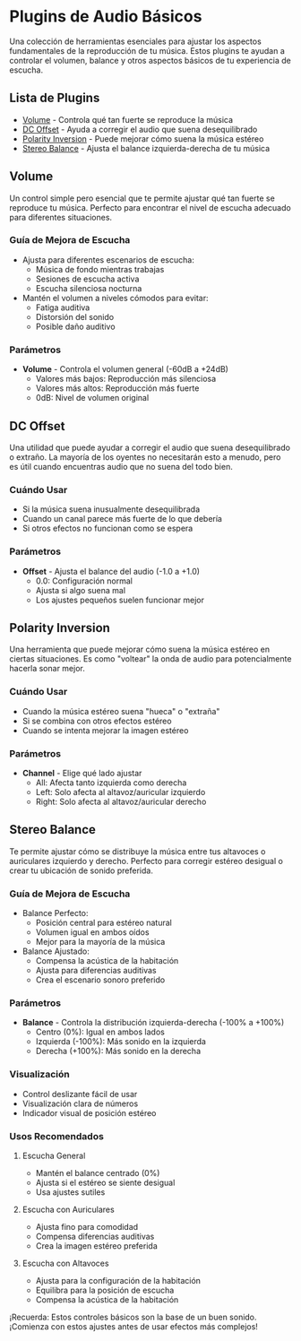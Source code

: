 # Plugins de Audio Básicos

Una colección de herramientas esenciales para ajustar los aspectos fundamentales de la reproducción de tu música. Estos plugins te ayudan a controlar el volumen, balance y otros aspectos básicos de tu experiencia de escucha.

## Lista de Plugins

- [Volume](#volume) - Controla qué tan fuerte se reproduce la música
- [DC Offset](#dc-offset) - Ayuda a corregir el audio que suena desequilibrado
- [Polarity Inversion](#polarity-inversion) - Puede mejorar cómo suena la música estéreo
- [Stereo Balance](#stereo-balance) - Ajusta el balance izquierda-derecha de tu música

## Volume

Un control simple pero esencial que te permite ajustar qué tan fuerte se reproduce tu música. Perfecto para encontrar el nivel de escucha adecuado para diferentes situaciones.

### Guía de Mejora de Escucha
- Ajusta para diferentes escenarios de escucha:
  - Música de fondo mientras trabajas
  - Sesiones de escucha activa
  - Escucha silenciosa nocturna
- Mantén el volumen a niveles cómodos para evitar:
  - Fatiga auditiva
  - Distorsión del sonido
  - Posible daño auditivo

### Parámetros
- **Volume** - Controla el volumen general (-60dB a +24dB)
  - Valores más bajos: Reproducción más silenciosa
  - Valores más altos: Reproducción más fuerte
  - 0dB: Nivel de volumen original

## DC Offset

Una utilidad que puede ayudar a corregir el audio que suena desequilibrado o extraño. La mayoría de los oyentes no necesitarán esto a menudo, pero es útil cuando encuentras audio que no suena del todo bien.

### Cuándo Usar
- Si la música suena inusualmente desequilibrada
- Cuando un canal parece más fuerte de lo que debería
- Si otros efectos no funcionan como se espera

### Parámetros
- **Offset** - Ajusta el balance del audio (-1.0 a +1.0)
  - 0.0: Configuración normal
  - Ajusta si algo suena mal
  - Los ajustes pequeños suelen funcionar mejor

## Polarity Inversion

Una herramienta que puede mejorar cómo suena la música estéreo en ciertas situaciones. Es como "voltear" la onda de audio para potencialmente hacerla sonar mejor.

### Cuándo Usar
- Cuando la música estéreo suena "hueca" o "extraña"
- Si se combina con otros efectos estéreo
- Cuando se intenta mejorar la imagen estéreo

### Parámetros
- **Channel** - Elige qué lado ajustar
  - All: Afecta tanto izquierda como derecha
  - Left: Solo afecta al altavoz/auricular izquierdo
  - Right: Solo afecta al altavoz/auricular derecho

## Stereo Balance

Te permite ajustar cómo se distribuye la música entre tus altavoces o auriculares izquierdo y derecho. Perfecto para corregir estéreo desigual o crear tu ubicación de sonido preferida.

### Guía de Mejora de Escucha
- Balance Perfecto:
  - Posición central para estéreo natural
  - Volumen igual en ambos oídos
  - Mejor para la mayoría de la música
- Balance Ajustado:
  - Compensa la acústica de la habitación
  - Ajusta para diferencias auditivas
  - Crea el escenario sonoro preferido

### Parámetros
- **Balance** - Controla la distribución izquierda-derecha (-100% a +100%)
  - Centro (0%): Igual en ambos lados
  - Izquierda (-100%): Más sonido en la izquierda
  - Derecha (+100%): Más sonido en la derecha

### Visualización
- Control deslizante fácil de usar
- Visualización clara de números
- Indicador visual de posición estéreo

### Usos Recomendados

1. Escucha General
   - Mantén el balance centrado (0%)
   - Ajusta si el estéreo se siente desigual
   - Usa ajustes sutiles

2. Escucha con Auriculares
   - Ajusta fino para comodidad
   - Compensa diferencias auditivas
   - Crea la imagen estéreo preferida

3. Escucha con Altavoces
   - Ajusta para la configuración de la habitación
   - Equilibra para la posición de escucha
   - Compensa la acústica de la habitación

¡Recuerda: Estos controles básicos son la base de un buen sonido. ¡Comienza con estos ajustes antes de usar efectos más complejos!